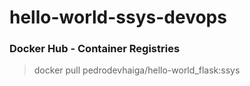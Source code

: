# hello-world-ssys-devops

### Docker Hub - Container Registries
> docker pull pedrodevhaiga/hello-world_flask:ssys